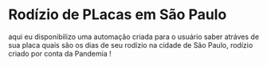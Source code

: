 # Rodízio de PLacas em São Paulo 
aqui eu disponibilizo uma automação criada para o usuário saber atráves de sua placa quais são os dias de seu rodízio na cidade de São Paulo,
rodízio criado por conta da Pandemia !

